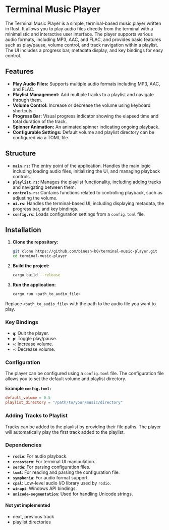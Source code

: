 # Terminal Music Player


The Terminal Music Player is a simple, terminal-based music player written in Rust. It allows you to play audio files directly from the terminal with a minimalistic and interactive user interface. The player supports various audio formats, including MP3, AAC, and FLAC, and provides basic features such as play/pause, volume control, and track navigation within a playlist. The UI includes a progress bar, metadata display, and key bindings for easy control.

## Features

- **Play Audio Files:** Supports multiple audio formats including MP3, AAC, and FLAC.
- **Playlist Management:** Add multiple tracks to a playlist and navigate through them.
- **Volume Control:** Increase or decrease the volume using keyboard shortcuts.
- **Progress Bar:** Visual progress indicator showing the elapsed time and total duration of the track.
- **Spinner Animation:** An animated spinner indicating ongoing playback.
- **Configurable Settings:** Default volume and playlist directory can be configured via a TOML file.

## Structure

- **`main.rs`:** The entry point of the application. Handles the main logic including loading audio files, initializing the UI, and managing playback controls.
- **`playlist.rs`:** Manages the playlist functionality, including adding tracks and navigating between them.
- **`controls.rs`:** Contains functions related to controlling playback, such as adjusting the volume.
- **`ui.rs`:** Handles the terminal-based UI, including displaying metadata, the progress bar, and key bindings.
- **`config.rs`:** Loads configuration settings from a `config.toml` file.

## Installation

1. **Clone the repository:**

   ```bash
   git clone https://github.com/binesh-b0/terminal-music-player.git
   cd terminal-music-player
   ```
2. **Build the project:**

   ```bash
   cargo build --release
   ```
3. **Run the application:**

   ```bash
   cargo run <path_to_audio_file>
   ```

Replace `<path_to_audio_file>` with the path to the audio file you want to play.

### Key Bindings

- **`q`**: Quit the player.
- **`p`**: Toggle play/pause.
- **`+`**: Increase volume.
- **`-`**: Decrease volume.

### Configuration

The player can be configured using a `config.toml` file. The configuration file allows you to set the default volume and playlist directory.

**Example `config.toml`:**

```toml
default_volume = 0.5
playlist_directory = "/path/to/your/music/directory"
```

### Adding Tracks to Playlist

Tracks can be added to the playlist by providing their file paths. The player will automatically play the first track added to the playlist.

### Dependencies

- **`rodio`**: For audio playback.
- **`crossterm`**: For terminal UI manipulation.
- **`serde`**: For parsing configuration files.
- **`toml`**: For reading and parsing the configuration file.
- **`symphonia`**: For audio format support.
- **`cpal`**: Low-level audio I/O library used by `rodio`.
- **`winapi`**: Windows API bindings.
- **`unicode-segmentation`**: Used for handling Unicode strings.

#### Not yet implemented

- next, previous track
- playlist directories
